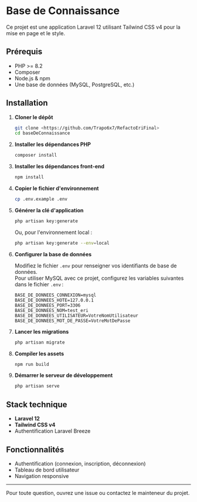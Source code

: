 # Base de Connaissance

Ce projet est une application Laravel 12 utilisant Tailwind CSS v4 pour la mise en page et le style.

## Prérequis

- PHP >= 8.2
- Composer
- Node.js & npm
- Une base de données (MySQL, PostgreSQL, etc.)

## Installation

1. **Cloner le dépôt**
   ```bash
   git clone <https://github.com/Trapo6x7/RefactoEriFinal>
   cd baseDeConnaissance
   ```

2. **Installer les dépendances PHP**
   ```bash
   composer install
   ```

3. **Installer les dépendances front-end**
   ```bash
   npm install
   ```

4. **Copier le fichier d'environnement**
   ```bash
   cp .env.example .env
   ```

5. **Générer la clé d'application**
   ```bash
   php artisan key:generate
   ```
   Ou, pour l'environnement local :
   ```bash
   php artisan key:generate --env=local
   ```

6. **Configurer la base de données**

   Modifiez le fichier `.env` pour renseigner vos identifiants de base de données.  
   Pour utiliser MySQL avec ce projet, configurez les variables suivantes dans le fichier `.env` :

   ```env
   BASE_DE_DONNEES_CONNEXION=mysql
   BASE_DE_DONNEES_HOTE=127.0.0.1
   BASE_DE_DONNEES_PORT=3306
   BASE_DE_DONNEES_NOM=test_eri
   BASE_DE_DONNEES_UTILISATEUR=VotreNomUtilisateur
   BASE_DE_DONNEES_MOT_DE_PASSE=VotreMotDePasse
   ```

7. **Lancer les migrations**
   ```bash
   php artisan migrate
   ```

8. **Compiler les assets**
   ```bash
   npm run build
   ```

9. **Démarrer le serveur de développement**
   ```bash
   php artisan serve
   ```

## Stack technique

- **Laravel 12**
- **Tailwind CSS v4**
- Authentification Laravel Breeze

## Fonctionnalités

- Authentification (connexion, inscription, déconnexion)
- Tableau de bord utilisateur
- Navigation responsive

---

Pour toute question, ouvrez une issue ou contactez le mainteneur du projet.